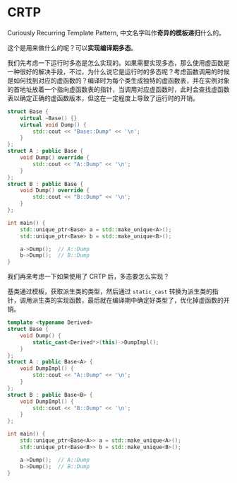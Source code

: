 # CRTP

Curiously Recurring Template Pattern, 中文名字叫作**奇异的模板递归**什么的。

这个是用来做什么的呢？可以**实现编译期多态**。

我们先考虑一下运行时多态是怎么实现的。如果需要实现多态，那么使用虚函数是一种很好的解决手段，不过，为什么说它是运行时的多态呢？考虑函数调用的时候是如何找到对应的虚函数的？编译时为每个类生成独特的虚函数表，并在实例对象的首地址放着一个指向虚函数表的指针，当调用对应虚函数时，此时会查找虚函数表以确定正确的虚函数版本，但这在一定程度上导致了运行时的开销。

```c++
struct Base {
    virtual ~Base() {}
    virtual void Dump() {
        std::cout << "Base::Dump" << '\n';
    }
};
struct A : public Base {
    void Dump() override {
        std::cout << "A::Dump" << '\n';
    }
};
struct B : public Base {
    void Dump() override {
        std::cout << "B::Dump" << '\n';
    }
};

int main() {
    std::unique_ptr<Base> a = std::make_unique<A>();
    std::unique_ptr<Base> b = std::make_unique<B>();

    a->Dump();  // A::Dump
    b->Dump();  // B::Dump
}
```

我们再来考虑一下如果使用了 CRTP 后，多态要怎么实现？

基类通过模板，获取派生类的类型，然后通过 `static_cast` 转换为派生类的指针，调用派生类的实现函数，最后就在编译期中确定好类型了，优化掉虚函数的开销。

```c++
template <typename Derived>
struct Base {
    void Dump() {
        static_cast<Derived*>(this)->DumpImpl();
    }
};
struct A : public Base<A> {
    void DumpImpl() {
        std::cout << "A::Dump" << '\n';
    }
};
struct B : public Base<B> {
    void DumpImpl() {
        std::cout << "B::Dump" << '\n';
    }
};

int main() {
    std::unique_ptr<Base<A>> a = std::make_unique<A>();
    std::unique_ptr<Base<B>> b = std::make_unique<B>();

    a->Dump();  // A::Dump
    b->Dump();  // B::Dump
}
```
